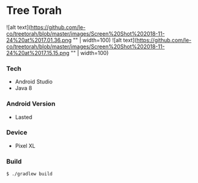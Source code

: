 # Tree Torah

![alt text](https://github.com/le-co/treetorah/blob/master/images/Screen%20Shot%202018-11-24%20at%2017.01.36.png "" | width=100)
![alt text](https://github.com/le-co/treetorah/blob/master/images/Screen%20Shot%202018-11-24%20at%2017.15.15.png "" | width=100)

### Tech

- Android Studio
- Java 8

### Android Version

- Lasted

### Device

- Pixel XL

### Build

```bash
$ ./gradlew build
```

